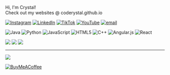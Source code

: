 Hi, I'm Crystal!<br>Check out my websites @ coderystal.github.io

[![Instagram](https://img.shields.io/badge/Instagram-%23E4405F.svg?logo=Instagram&logoColor=white)](https://instagram.com/coderystal) [![LinkedIn](https://img.shields.io/badge/LinkedIn-%230077B5.svg?logo=linkedin&logoColor=white)](https://linkedin.com/in/crystalywen) [![TikTok](https://img.shields.io/badge/TikTok-%23000000.svg?logo=TikTok&logoColor=white)](https://tiktok.com/@coderystal) [![YouTube](https://img.shields.io/badge/YouTube-%23FF0000.svg?logo=YouTube&logoColor=white)](https://youtube.com/@coderystal) [![email](https://img.shields.io/badge/Email-D14836?logo=gmail&logoColor=white)](mailto:crystalywen26@gmail.com) 

![Java](https://img.shields.io/badge/java-%23ED8B00.svg?style=for-the-badge&logo=openjdk&logoColor=white) ![Python](https://img.shields.io/badge/python-3670A0?style=for-the-badge&logo=python&logoColor=ffdd54) ![JavaScript](https://img.shields.io/badge/javascript-%23323330.svg?style=for-the-badge&logo=javascript&logoColor=%23F7DF1E) ![HTML5](https://img.shields.io/badge/html5-%23E34F26.svg?style=for-the-badge&logo=html5&logoColor=white) ![C++](https://img.shields.io/badge/c++-%2300599C.svg?style=for-the-badge&logo=c%2B%2B&logoColor=white) ![Angular.js](https://img.shields.io/badge/angular.js-%23E23237.svg?style=for-the-badge&logo=angularjs&logoColor=white) ![React](https://img.shields.io/badge/react-%2320232a.svg?style=for-the-badge&logo=react&logoColor=%2361DAFB)

![](https://github-readme-stats.vercel.app/api?username=coderystal&theme=algolia&hide_border=false&include_all_commits=true&count_private=false)
![](https://nirzak-streak-stats.vercel.app/?user=coderystal&theme=algolia&hide_border=false)
![](https://github-readme-stats.vercel.app/api/top-langs/?username=coderystal&theme=algolia&hide_border=false&include_all_commits=true&count_private=false&layout=compact)

---
[![](https://visitcount.itsvg.in/api?id=coderystal&icon=0&color=0)](https://visitcount.itsvg.in)

  [![BuyMeACoffee](https://img.shields.io/badge/Buy%20Me%20a%20Coffee-ffdd00?style=for-the-badge&logo=buy-me-a-coffee&logoColor=black)](https://buymeacoffee.com/coderystal) 

  
<!-- Proudly created with GPRM ( https://gprm.itsvg.in ) -->
